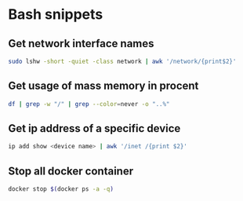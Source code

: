 # Bash snippets

## Get network interface names
~~~bash
sudo lshw -short -quiet -class network | awk '/network/{print$2}'
~~~

## Get usage of mass memory in procent
~~~bash
df | grep -w "/" | grep --color=never -o "..%"
~~~

## Get ip address of a specific device
~~~bash
ip add show <device name> | awk '/inet /{print $2}'
~~~

## Stop all docker container
~~~bash
docker stop $(docker ps -a -q)
~~~